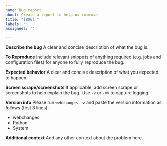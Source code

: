 ```yaml
---
name: Bug report
about: Create a report to help us improve
title: "[BUG] "
labels: ''
assignees: ''

---
```


**Describe the bug**
A clear and concise description of what the bug is.

**To Reproduce**
Include relevant snippets of anything required (e.g. jobs and configuration files) for anyone to fully reproduce the 
bug.

**Expected behavior**
A clear and concise description of what you expected to happen.

**Screen scrape/screenshots**
If applicable, add screen scrape or screenshots to help explain the bug.  Use ``-v`` or ``-vv`` to capture 
logging.

**Version info**
Please run ``webchanges -v`` and paste the version information as follows (first 3 lines):
 - webchanges
 - Python
 - System

**Additional context**
Add any other context about the problem here.

